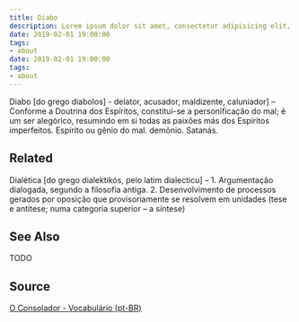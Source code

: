 ```yaml
---
title: Diabo
description: Lorem ipsum dolor sit amet, consectetur adipisicing elit, sed do eiusmod tempor incididunt ut labore et dolore magna aliqua.  TODO
date: 2019-02-01 19:00:00
tags:
- about
date: 2019-02-01 19:00:00
tags: 
- about
---
```


Diabo [do grego diabolos] - delator, acusador, maldizente, caluniador] – Conforme a Doutrina dos Espíritos, constitui-se a personificação do mal; é um ser alegórico, resumindo em si todas as paixões más dos Espíritos imperfeitos. Espírito ou gênio do mal. demônio. Satanás.

## Related
Dialética [do grego dialektikós, pelo latim dialecticu] – 1. Argumentação dialogada, segundo a filosofia antiga. 2. Desenvolvimento de processos gerados por oposição que provisoriamente se resolvem em unidades (tese e antítese; numa categoria superior – a síntese)

## See Also
TODO

## Source
[O Consolador - Vocabulário (pt-BR)](http://www.oconsolador.com.br/linkfixo/vocabulario/principal.html)


